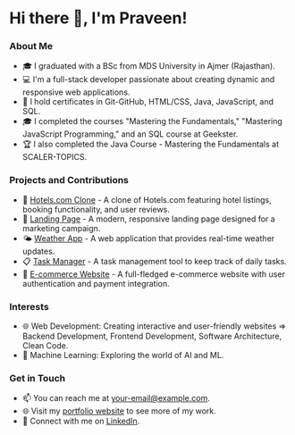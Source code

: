 # Hi there 👋, I'm Praveen!

### About Me
- 🎓 I graduated with a BSc from MDS University in Ajmer (Rajasthan).
- 💻 I'm a full-stack developer passionate about creating dynamic and responsive web applications.
- 🔧 I hold certificates in Git-GitHub, HTML/CSS, Java, JavaScript, and SQL.
- 🎓 I completed the courses "Mastering the Fundamentals," "Mastering JavaScript Programming," and an SQL course at Geekster.
- 🏆 I also completed the Java Course - Mastering the Fundamentals at SCALER-TOPICS.
 
### Projects and Contributions
- 🚀 [Hotels.com Clone]([link-to-project](https://main--praveen219.netlify.app/)) - A clone of Hotels.com featuring hotel listings, booking functionality, and user reviews.
- 🌟 [Landing Page](link-to-project) - A modern, responsive landing page designed for a marketing campaign.
- 🌤️ [Weather App](link-to-project) - A web application that provides real-time weather updates.
- 📋 [Task Manager](link-to-project) - A task management tool to keep track of daily tasks.
- 🛒 [E-commerce Website](link-to-project) - A full-fledged e-commerce website with user authentication and payment integration.

### Interests
- 🌐 Web Development: Creating interactive and user-friendly websites => Backend Development, Frontend Development, Software Architecture, Clean Code.
- 🧠 Machine Learning: Exploring the world of AI and ML.

### Get in Touch
- 📫 You can reach me at [your-email@example.com](paru2192000@gmail.com).
- 🌐 Visit my [portfolio website](link-to-your-website) to see more of my work.
- 💼 Connect with me on [LinkedIn]([link-to-your-linkedin-profile](https://www.linkedin.com/in/praveen219/)).


